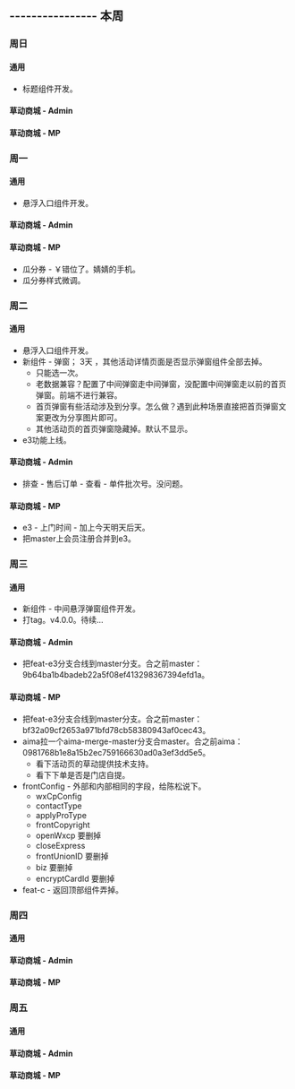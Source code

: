 ## ---------------- 本周

### 周日
#### 通用
* 标题组件开发。
#### 草动商城 - Admin
#### 草动商城 - MP

### 周一
#### 通用
* 悬浮入口组件开发。
#### 草动商城 - Admin
#### 草动商城 - MP
* 瓜分券 - ￥错位了。婧婧的手机。
* 瓜分券样式微调。

### 周二
#### 通用
* 悬浮入口组件开发。
* 新组件 - 弹窗；  3天  ，其他活动详情页面是否显示弹窗组件全部去掉。
  - 只能选一次。
  - 老数据兼容？配置了中间弹窗走中间弹窗，没配置中间弹窗走以前的首页弹窗。前端不进行兼容。
  - 首页弹窗有些活动涉及到分享。怎么做？遇到此种场景直接把首页弹窗文案更改为分享图片即可。
  - 其他活动页的首页弹窗隐藏掉。默认不显示。
* e3功能上线。
#### 草动商城 - Admin
* 排查 - 售后订单 - 查看 - 单件批次号。没问题。
#### 草动商城 - MP
* e3 - 上门时间 - 加上今天明天后天。
* 把master上会员注册合并到e3。

### 周三
#### 通用
* 新组件 - 中间悬浮弹窗组件开发。
* 打tag。v4.0.0。待续...
#### 草动商城 - Admin
* 把feat-e3分支合线到master分支。合之前master：9b64ba1b4badeb22a5f08ef413298367394efd1a。
#### 草动商城 - MP
* 把feat-e3分支合线到master分支。合之前master：bf32a09cf2653a971bfd78cb58380943af0cec43。
* aima拉一个aima-merge-master分支合master。合之前aima：0981768b1e8a15b2ec759166630ad0a3ef3dd5e5。
  - 看下活动页的草动提供技术支持。
  - 看下下单是否是门店自提。
* frontConfig - 外部和内部相同的字段，给陈松说下。
  - wxCpConfig
  - contactType
  - applyProType
  - frontCopyright
  - openWxcp 要删掉
  - closeExpress
  - frontUnionID 要删掉
  - biz 要删掉
  - encryptCardId 要删掉
* feat-c - 返回顶部组件弄掉。

### 周四
#### 通用
#### 草动商城 - Admin
#### 草动商城 - MP

### 周五
#### 通用
#### 草动商城 - Admin
#### 草动商城 - MP
